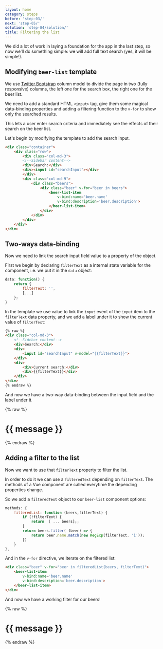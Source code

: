 ```yaml
---
layout: home
category: steps
before: 'step-03/'
next: 'step-05/'
solution: 'step-04/solution/'
title: Filtering the list
---
```


We did a lot of work in laying a foundation for the app in the last step, so now we'll do something simple: we will add full text search (yes, it will be simple!).


## Modifying `beer-list` template

We use [Twitter Bootstrap](http://getbootstrap.com) column model to divide the page in two (fully responsive) columns, the left one for the search box, the right one for the beer list.

We need to add a standard HTML `<input>` tag, give them some magical data-binding properties and adding a filtering function to the `v-for` to show only the searched results.

This lets a user enter search criteria and immediately see the effects of their search on the beer list.  

Let's begin by modifying the template to add the search input.

```html
<div class="container">
    <div class="row">
        <div class="col-md-3">
        <!--Sidebar content-->
        <div>Search:</div> 
        <div><input id="searchInput"></div>
        </div>
        <div class="col-md-9">
            <div class="beers">
                <div class="beer" v-for="beer in beers">
                    <beer-list-item 
                        v-bind:name='beer.name'
                        v-bind:description='beer.description'>
                    </beer-list-item>
                </div>
            </div>
        </div>
    </div>
</div>  
```


## Two-ways data-binding

Now we need to link the search input field value to a property of the object.

First we begin by declaring `filterText` as a internal state variable for the component, i.e. we put it in the `data` object:

```javascript
data: function() {
    return { 
        filterText: '',   
        [...]
    };
}
```

In the template we use value to link the `input` event of the `input` item to the `filterText` data property, and we add a label under it to show the current value of `filterText`:

```html
{% raw %}
<div class="col-md-3">
    <!--Sidebar content-->
    <div>Search:</div> 
    <div>
        <input id="searchInput" v-model="{{filterText}}">
    </div>    
    <div>
        <div>Current search:</div>
        <div>{{filterText}}</div>
    </div>
</div>
{% endraw %}
```

And now we have a two-way data-binding between the input field and the label under it.

{% raw %}


<div class="container demo">
    <div id='app-04_01'>
        <h1>{{ message }}</h1>
        <beer-list></beer-list>
    </div>
</div>
    
<script>
    if (!window.VueBeers) {
    window.VueBeers = {};
}

window.VueBeers.beerList04_01 = {
    data: function() {
        return { 
            filterText: '',   
            beers:[
                {
                    alcohol: 8.5,
                    name: "Affligem Tripel",
                    description: "The king of the abbey beers. It is amber-gold and pours with a deep head and original aroma, delivering a complex, full bodied flavour. Pure enjoyment! Secondary fermentation in the bottle."
                },
                {
                    alcohol: 9.2,
                    name: "Rochefort 8",
                    description: "A dry but rich flavoured beer with complex fruity and spicy flavours."
                },
                {
                    alcohol: 7,
                    name: "Chimay Rouge",
                    description: "This Trappist beer possesses a beautiful coppery colour that makes it particularly attractive. Topped with a creamy head, it gives off a slight fruity apricot smell from the fermentation. The aroma felt in the mouth is a balance confirming the fruit nuances revealed to the sense of smell. This traditional Belgian beer is best savoured at cellar temperature "
                }
            ],        
        };
    },
    template: `
    <div class="container">
        <div class="row">
            <div class="sidebar col-md-3">
                <div>Search:</div> 
                <div>
                    <input id="searchInput" v-model="filterText">
                </div>
                <div>
                    <div>Current search:</div>
                    <div>{{filterText}}</div>
                </div>
            </div>
            <div class="col-md-9">
                <div class="beers">
                    <div class="beer" v-for="beer in beers">
                        <beer-list-item 
                            v-bind:name='beer.name'
                            v-bind:description='beer.description'>
                        </beer-list-item>
                    </div>
                </div>
            </div>
        </div>
    </div> 
    `,
};

window.VueBeers.beerListItem04_01 = {
    data: function() {
        return {   
        };
    },
    props: [ 'name', 'description' ],
    template: `
    <div class="beer">
        <span>{{ name }}</span>
        <p>{{ description }}.</p>
    </div>
    `,
};


Vue.component('beer-list', VueBeers.beerList04_01);
Vue.component('beer-list-item', VueBeers.beerListItem04_01);
var app = new Vue({
    el: '#app-04_01',
    data: {
        message: 'Vue Beers',
    }
});

</script>

<style>
    #searchInput {
        max-width: 100%;
        width: 100%;
    }
    .sidebar {
        margin-bottom: 2rem;
    }
    .container {
        max-width: 100%;
    }
</style>
{% endraw %}


## Adding a filter to the list

Now we want to use that `filterText` property to filter the list. 

In order to do it we can use a `filteredText` depending on `filterText`. The methods of a Vue component are called everytime the depending properties change. 

So we add a `filteredText` object to our `beer-list` component options:

```javascript
methods: {
    filteredList: function (beers,filterText) {
        if (!filterText) {
            return  [ ... beers];;
        }
        return beers.filter( (beer) => {
            return beer.name.match(new RegExp(filterText, 'i'));
        })
    }
},
```

And in the `v-for` directive, we iterate on the filtered list:

```html
<div class="beer" v-for="beer in filteredList(beers, filterText)">
    <beer-list-item 
        v-bind:name='beer.name'
        v-bind:description='beer.description'>
    </beer-list-item>
</div>
```

And now we have a working filter for our beers!

{% raw %}


<div class="container demo">
    <div id='app-04_02'>
        <h1>{{ message }}</h1>
        <beer-list></beer-list>
    </div>
</div>
    
<script>
    if (!window.VueBeers) {
    window.VueBeers = {};
}

window.VueBeers.beerList04_02 = {
    data: function() {
        return { 
            filterText: '',   
            beers:[
                {
                    alcohol: 8.5,
                    name: "Affligem Tripel",
                    description: "The king of the abbey beers. It is amber-gold and pours with a deep head and original aroma, delivering a complex, full bodied flavour. Pure enjoyment! Secondary fermentation in the bottle."
                },
                {
                    alcohol: 9.2,
                    name: "Rochefort 8",
                    description: "A dry but rich flavoured beer with complex fruity and spicy flavours."
                },
                {
                    alcohol: 7,
                    name: "Chimay Rouge",
                    description: "This Trappist beer possesses a beautiful coppery colour that makes it particularly attractive. Topped with a creamy head, it gives off a slight fruity apricot smell from the fermentation. The aroma felt in the mouth is a balance confirming the fruit nuances revealed to the sense of smell. This traditional Belgian beer is best savoured at cellar temperature "
                }
            ],        
        };
    },  
    methods: {
        filteredList: function (beers, filterText) {
            if (!filterText) {
                return [ ... beers];
            }
            return beers.filter( (beer) => {
                return beer.name.match(new RegExp(filterText, 'i'));
            })
        }
    },
    template: `
    <div class="container">
        <div class="row">
            <div class="sidebar col-md-3">
                <div>Search:</div> 
                <div>
                    <input id="searchInput04_02" v-model="filterText">
                </div>
                <div>
                    <div>Current search:</div>
                    <div>{{filterText}}</div>
                </div>
            </div>
            <div class="col-md-9">
                <div class="beers">
                    <div class="beer" 
                            v-for="beer in filteredList(beers,filterText)">
                        <beer-list-item 
                            v-bind:name='beer.name'
                            v-bind:description='beer.description'>
                        </beer-list-item>
                    </div>
                </div>
            </div>
        </div>
    </div> 
    `,
};

window.VueBeers.beerListItem04_02 = {
    data: function() {
        return {   
        };
    },
    props: [ 'name', 'description' ],
    template: `
    <div class="beer">
        <span>{{ name }}</span>
        <p>{{ description }}.</p>
    </div>
    `,
};


Vue.component('beer-list', VueBeers.beerList04_02);
Vue.component('beer-list-item', VueBeers.beerListItem04_02);
var app = new Vue({
    el: '#app-04_02',
    data: {
        message: 'Vue Beers',
    }
});

</script>

<style>
    #searchInput04_02 {
        max-width: 100%;
        width: 100%;
    }
    .sidebar {
        margin-bottom: 2rem;
    }
    .container {
        max-width: 100%;
    }
</style>
{% endraw %}